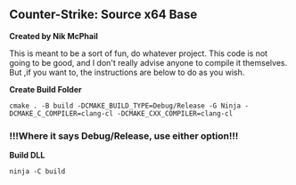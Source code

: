 ## **Counter-Strike: Source x64 Base**

**Created by Nik McPhail**

This is meant to be a sort of fun, do whatever project. 
This code is not going to be good, and I don't really advise anyone to compile it themselves. 
But ,if you want to, the instructions are below to do as you wish.

**Create Build Folder**

```
cmake . -B build -DCMAKE_BUILD_TYPE=Debug/Release -G Ninja -DCMAKE_C_COMPILER=clang-cl -DCMAKE_CXX_COMPILER=clang-cl
```

### !!!Where it says **Debug/Release**, use either option!!!

**Build DLL**

```
ninja -C build
```